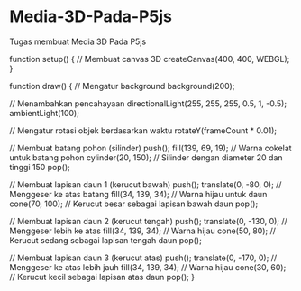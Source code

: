 # Media-3D-Pada-P5js
Tugas membuat Media 3D Pada P5js 

function setup() {
  // Membuat canvas 3D
  createCanvas(400, 400, WEBGL);
}

function draw() {
  // Mengatur background
  background(200);

  // Menambahkan pencahayaan
  directionalLight(255, 255, 255, 0.5, 1, -0.5);
  ambientLight(100);

  // Mengatur rotasi objek berdasarkan waktu
  rotateY(frameCount * 0.01);

  // Membuat batang pohon (silinder)
  push();
  fill(139, 69, 19); // Warna cokelat untuk batang pohon
  cylinder(20, 150); // Silinder dengan diameter 20 dan tinggi 150
  pop();

  // Membuat lapisan daun 1 (kerucut bawah)
  push();
  translate(0, -80, 0); // Menggeser ke atas batang
  fill(34, 139, 34); // Warna hijau untuk daun
  cone(70, 100); // Kerucut besar sebagai lapisan bawah daun
  pop();

  // Membuat lapisan daun 2 (kerucut tengah)
  push();
  translate(0, -130, 0); // Menggeser lebih ke atas
  fill(34, 139, 34); // Warna hijau
  cone(50, 80); // Kerucut sedang sebagai lapisan tengah daun
  pop();

  // Membuat lapisan daun 3 (kerucut atas)
  push();
  translate(0, -170, 0); // Menggeser ke atas lebih jauh
  fill(34, 139, 34); // Warna hijau
  cone(30, 60); // Kerucut kecil sebagai lapisan atas daun
  pop();
}
